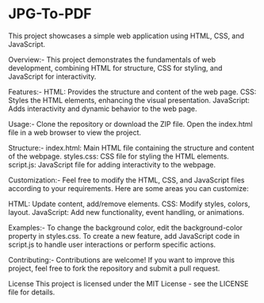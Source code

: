 # JPG-To-PDF
This project showcases a simple web application using HTML, CSS, and JavaScript.

Overview:-
This project demonstrates the fundamentals of web development, combining HTML for structure, CSS for styling, and JavaScript for interactivity.

Features:-
HTML: Provides the structure and content of the web page.
CSS: Styles the HTML elements, enhancing the visual presentation.
JavaScript: Adds interactivity and dynamic behavior to the web page.

Usage:-
Clone the repository or download the ZIP file.
Open the index.html file in a web browser to view the project.

Structure:-
index.html: Main HTML file containing the structure and content of the webpage.
styles.css: CSS file for styling the HTML elements.
script.js: JavaScript file for adding interactivity to the webpage.

Customization:-
Feel free to modify the HTML, CSS, and JavaScript files according to your requirements. Here are some areas you can customize:

HTML: Update content, add/remove elements.
CSS: Modify styles, colors, layout.
JavaScript: Add new functionality, event handling, or animations.

Examples:-
To change the background color, edit the background-color property in styles.css.
To create a new feature, add JavaScript code in script.js to handle user interactions or perform specific actions.

Contributing:-
Contributions are welcome! If you want to improve this project, feel free to fork the repository and submit a pull request.

License
This project is licensed under the MIT License - see the LICENSE file for details.
